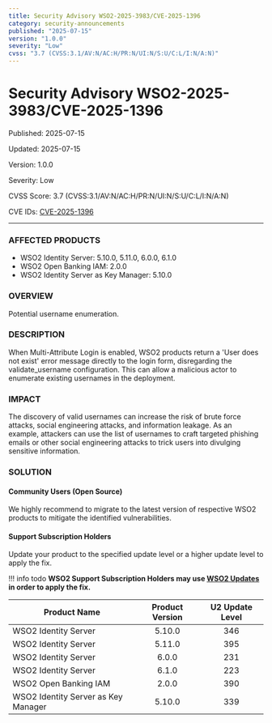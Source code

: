 ```yaml
---
title: Security Advisory WSO2-2025-3983/CVE-2025-1396
category: security-announcements
published: "2025-07-15" 
version: "1.0.0"
severity: "Low"
cvss: "3.7 (CVSS:3.1/AV:N/AC:H/PR:N/UI:N/S:U/C:L/I:N/A:N)"
---
```


# Security Advisory WSO2-2025-3983/CVE-2025-1396

<p class="doc-info">Published: 2025-07-15</p> 
<p class="doc-info">Updated: 2025-07-15</p>
<p class="doc-info">Version: 1.0.0</p>
<p class="doc-info">Severity: Low</p>
<p class="doc-info">CVSS Score: 3.7 (CVSS:3.1/AV:N/AC:H/PR:N/UI:N/S:U/C:L/I:N/A:N)</p>
<p class="doc-info">CVE IDs: <a href="https://www.cve.org/CVERecord?id=CVE-2025-1396">CVE-2025-1396</a></p>

---

### AFFECTED PRODUCTS
* WSO2 Identity Server: 5.10.0, 5.11.0, 6.0.0, 6.1.0
* WSO2 Open Banking IAM: 2.0.0
* WSO2 Identity Server as Key Manager: 5.10.0


### OVERVIEW
Potential username enumeration.


### DESCRIPTION
When Multi-Attribute Login is enabled, WSO2 products return a 'User does not exist' error message directly to the login form, disregarding the validate_username configuration. This can allow a malicious actor to enumerate existing usernames in the deployment.


### IMPACT
The discovery of valid usernames can increase the risk of brute force attacks, social engineering attacks, and information leakage. As an example, attackers can use the list of usernames to craft targeted phishing emails or other social engineering attacks to trick users into divulging sensitive information.


### SOLUTION

#### Community Users (Open Source)
We highly recommend to migrate to the latest version of respective WSO2 products to mitigate the identified vulnerabilities.


#### Support Subscription Holders

Update your product to the specified update level or a higher update level to apply the fix.

!!! info todo
    **WSO2 Support Subscription Holders may use [WSO2 Updates](https://wso2.com/updates/) in order to apply the fix.**

| Product Name                        | Product Version | U2 Update Level |
| ----------------------------------- | :-------------: | :-------------: |
| WSO2 Identity Server                |     5.10.0      |       346       |
| WSO2 Identity Server                |     5.11.0      |       395       |
| WSO2 Identity Server                |      6.0.0      |       231       |
| WSO2 Identity Server                |      6.1.0      |       223       |
| WSO2 Open Banking IAM               |      2.0.0      |       390       |
| WSO2 Identity Server as Key Manager |     5.10.0      |       339       |





